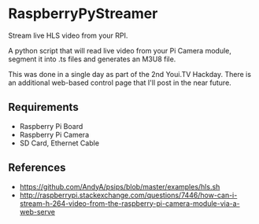 # RaspberryPyStreamer
Stream live HLS video from your RPI.

A python script that will read live video from your Pi Camera module, segment it into .ts files and generates an M3U8 file.

This was done in a single day as part of the 2nd Youi.TV Hackday.  There is an additional web-based control page that I'll post in the near future.

## Requirements
* Raspberry Pi Board
* Raspberry Pi Camera
* SD Card, Ethernet Cable

## References
* https://github.com/AndyA/psips/blob/master/examples/hls.sh
* http://raspberrypi.stackexchange.com/questions/7446/how-can-i-stream-h-264-video-from-the-raspberry-pi-camera-module-via-a-web-serve
